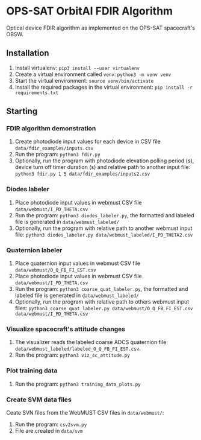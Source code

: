 # OPS-SAT OrbitAI FDIR Algorithm
Optical device FDIR algorithm as implemented on the OPS-SAT spacecraft's OBSW.

## Installation

1. Install virtualenv: `pip3 install --user virtualenv`
2. Create a virtual environment called `venv`: `python3 -m venv venv`
3. Start the virtual environment: `source venv/bin/activate`
4. Install the required packages in the virtual environment: `pip install -r requirements.txt`

## Starting

### FDIR algorithm demonstration
1. Create photodiode input values for each device in CSV file `data/fdir_examples/inputs.csv`
2. Run the program: `python3 fdir.py`
3. Optionally, run the program with photodiode elevation polling period (s), device turn off timer duration (s) and relative path to another input file: `python3 fdir.py 1 5 data/fdir_examples/inputs2.csv`

### Diodes labeler
1. Place photodiode input values in webmust CSV file `data/webmust/I_PD_THETA.csv`
2. Run the program: `python3 diodes_labeler.py`, the formatted and labeled file is generated in `data/webmust_labeled/`
3. Optionally, run the program with relative path to another webmust input file: `python3 diodes_labeler.py data/webmust_labeled/I_PD_THETA2.csv`

### Quaternion labeler
1. Place quaternion input values in webmust CSV file `data/webmust/O_Q_FB_FI_EST.csv`
2. Place photodiode input values in webmust CSV file `data/webmust/I_PD_THETA.csv`
3. Run the program: `python3 coarse_quat_labeler.py`, the formatted and labeled file is generated in `data/webmust_labeled/`
4. Optionally, run the program with relative path to others webmust input files: `python3 coarse_quat_labeler.py data/webmust/O_Q_FB_FI_EST.csv data/webmust/I_PD_THETA.csv`

### Visualize spacecraft's attitude changes
1. The visualizer reads the labeled coarse ADCS quaternion file `data/webmust_labeled/labeled_O_Q_FB_FI_EST.csv`.
2. Run the program: `python3 viz_sc_attitude.py`

### Plot training data
1. Run the program: `python3 training_data_plots.py`

### Create SVM data files
Ceate SVN files from the WebMUST CSV files in `data/webmust/`:
1. Run the program: `csv2svm.py`
2. File are created in `data/svm`